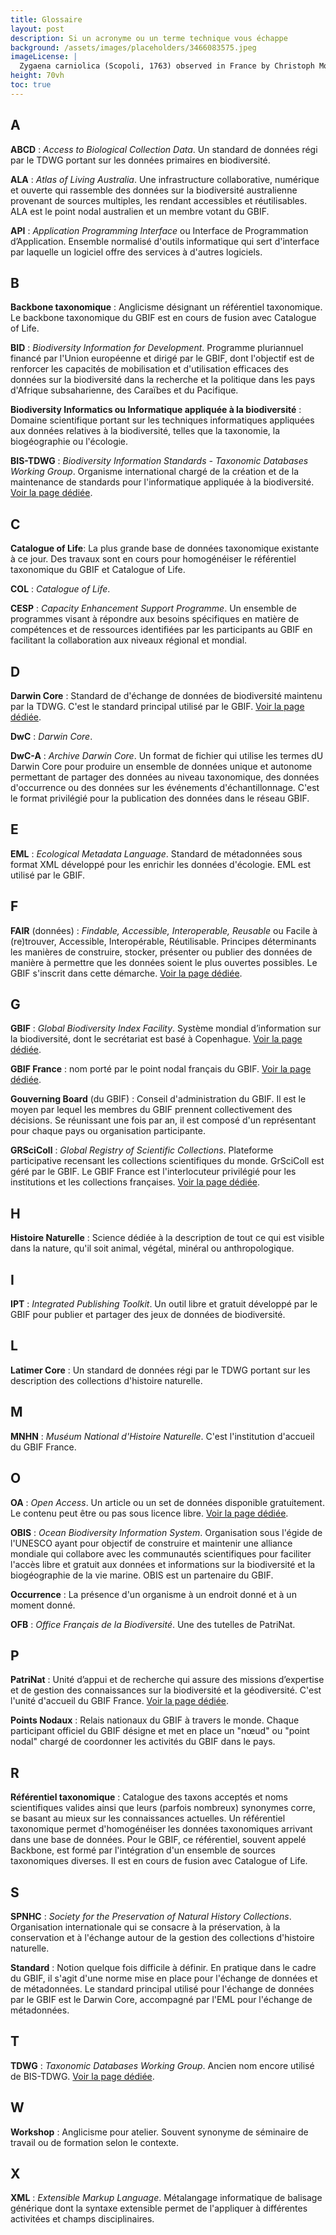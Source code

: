 ```yaml
---
title: Glossaire
layout: post
description: Si un acronyme ou un terme technique vous échappe
background: /assets/images/placeholders/3466083575.jpeg
imageLicense: |
  Zygaena carniolica (Scopoli, 1763) observed in France by Christoph Moning (licensed under http://creativecommons.org/licenses/by/4.0/)
height: 70vh
toc: true
---
```


## A

__ABCD__ : _Access to Biological Collection Data_. Un standard de données régi par le TDWG portant sur les données primaires en biodiversité.

__ALA__ :  _Atlas of Living Australia_. Une infrastructure collaborative, numérique et ouverte qui rassemble des données sur la biodiversité australienne provenant de sources multiples, les rendant accessibles et réutilisables. ALA est le point nodal australien et un membre votant du GBIF.

__API__ :  _Application Programming Interface_ ou Interface de Programmation d’Application. Ensemble normalisé d'outils informatique qui sert d'interface par laquelle un logiciel offre des services à d'autres logiciels.

## B

__Backbone taxonomique__ : Anglicisme désignant un référentiel taxonomique. Le backbone taxonomique du GBIF est en cours de fusion avec Catalogue of Life.  

__BID__ : _Biodiversity Information for Development_. Programme pluriannuel financé par l'Union européenne et dirigé par le GBIF, dont l'objectif est de renforcer les capacités de mobilisation et d'utilisation efficaces des données sur la biodiversité dans la recherche et la politique dans les pays d'Afrique subsaharienne, des Caraïbes et du Pacifique.

__Biodiversity Informatics ou Informatique appliquée à la biodiversité__ : Domaine scientifique portant sur les techniques informatiques appliquées aux données relatives à la biodiversité, telles que la taxonomie, la biogéographie ou l'écologie.

__BIS-TDWG__ : _Biodiversity Information Standards - Taxonomic Databases Working Group_. Organisme international chargé de la création et de la maintenance de standards pour l'informatique appliquée à la biodiversité. [Voir la page dédiée](../../a_propos/tdwg_dwc).

## C

__Catalogue of Life__: La plus grande base de données taxonomique existante à ce jour. Des travaux sont en cours pour homogénéiser le référentiel taxonomique du GBIF et Catalogue of Life. 

__COL__ : _Catalogue of Life_. 

__CESP__ : _Capacity Enhancement Support Programme_. Un ensemble de programmes visant à répondre aux besoins spécifiques en matière de compétences et de ressources identifiées par les participants au GBIF en facilitant la collaboration aux niveaux régional et mondial.

## D

__Darwin Core__ : Standard de d'échange de données de biodiversité maintenu par la TDWG. C'est le standard principal utilisé par le GBIF. [Voir la page dédiée](../../a_propos/tdwg_dwc).

__DwC__ : _Darwin Core_.

__DwC-A__ : _Archive Darwin Core_. Un format de fichier qui utilise les termes dU Darwin Core pour produire un ensemble de données unique et autonome permettant de partager des données au niveau taxonomique, des données d'occurrence  ou des données sur les événements d'échantillonnage. C'est le format privilégié pour la publication des données dans le réseau GBIF.

## E

__EML__ : _Ecological Metadata Language_. Standard de métadonnées sous format XML développé pour les enrichir les données d'écologie. EML est utilisé par le GBIF. 

## F

__FAIR__ (données) : _Findable, Accessible, Interoperable, Reusable_ ou Facile à (re)trouver, Accessible, Interopérable, Réutilisable.  Principes déterminants les manières de construire, stocker, présenter ou publier des données de manière à permettre que les données soient le plus ouvertes possibles. Le GBIF s'inscrit dans cette démarche. [Voir la page dédiée](../../partage_valorisation/science_ouverte/#les-données-fair).

## G
__GBIF__ : _Global Biodiversity Index Facility_. Système mondial d’information sur la biodiversité, dont le secrétariat est basé à Copenhague. [Voir la page dédiée](../../a_propos/a-propos/).

__GBIF France__ : nom porté par le point nodal français du GBIF. [Voir la page dédiée](../../a_propos/a-propos/).

__Gouverning Board__ (du GBIF) : Conseil d'administration du GBIF. Il est le moyen par lequel les membres du GBIF prennent collectivement des décisions. Se réunissant une fois par an, il est composé d'un représentant pour chaque pays ou organisation participante.

__GRSciColl__ : _Global Registry of Scientific Collections_. Plateforme participative recensant les collections scientifiques du monde. GrSciColl est géré par le GBIF. Le GBIF France est l'interlocuteur privilégié pour les institutions et les collections françaises. [Voir la page dédiée](../../communaute/grscicoll/).

## H

__Histoire Naturelle__ : Science dédiée à la description de tout ce qui est visible dans la nature, qu'il soit animal, végétal, minéral ou anthropologique.

## I

__IPT__ :  _Integrated Publishing Toolkit_. Un outil libre et gratuit développé par le GBIF pour publier et partager des jeux de données de biodiversité. 


## L

__Latimer Core__ : Un standard de données régi par le TDWG portant sur les description des collections d'histoire naturelle.

## M

__MNHN__ : _Muséum National d'Histoire Naturelle_. C'est l'institution d'accueil du GBIF France. 



## O

__OA__ : _Open Access_. Un article ou un set de données disponible gratuitement. Le contenu peut être ou pas sous licence libre. [Voir la page dédiée](../../partage_valorisation/science_ouverte/).

__OBIS__ : _Ocean Biodiversity Information System_. Organisation sous l'égide de l'UNESCO ayant pour objectif  de construire et maintenir une alliance mondiale qui collabore avec les communautés scientifiques pour faciliter l'accès libre et gratuit aux données et informations sur la biodiversité et la biogéographie de la vie marine. OBIS est un partenaire du GBIF. 

__Occurrence__ : La présence d'un organisme à un endroit donné et à un moment donné.

__OFB__ : _Office Français de la Biodiversité_. Une des tutelles de PatriNat. 

## P 

__PatriNat__ : Unité d’appui et de recherche qui assure des missions d’expertise et de gestion des connaissances sur la biodiversité et la géodiversité. C'est l'unité d'accueil du GBIF France. [Voir la page dédiée](../../a_propos/patrinat/).

__Points Nodaux__ : Relais nationaux du GBIF à travers le monde. Chaque participant officiel du GBIF désigne et met en place un "nœud" ou "point nodal" chargé de coordonner les activités du GBIF dans le pays.


## R

__Référentiel taxonomique__ :  Catalogue des taxons acceptés et noms scientifiques valides ainsi que leurs (parfois nombreux) synonymes corre, se basant au mieux sur les connaissances actuelles. Un référentiel taxonomique permet d'homogénéiser les données taxonomiques arrivant dans une base de données. Pour le GBIF, ce référentiel, souvent appelé Backbone, est formé par l'intégration d'un ensemble de sources taxonomiques diverses. Il est en cours de fusion avec Catalogue of Life. 

## S

__SPNHC__ : _Society for the Preservation of Natural History Collections_. Organisation internationale qui se consacre à la préservation, à la conservation et à l'échange autour de la gestion des collections d'histoire naturelle.

__Standard__ : Notion quelque fois difficile à définir. En pratique dans le cadre du GBIF, il s'agit d'une norme mise en place pour l'échange de données et de métadonnées. Le standard principal utilisé pour l'échange de données par le GBIF est le Darwin Core, accompagné par l'EML pour l'échange de métadonnées. 

## T

__TDWG__ : _Taxonomic Databases Working Group_. Ancien nom encore utilisé de BIS-TDWG. [Voir la page dédiée](../../a_propos/tdwg_dwc).


## W

__Workshop__ : Anglicisme pour atelier. Souvent synonyme de séminaire de travail ou de formation selon le contexte.  

## X

__XML__ : _Extensible Markup Language_. Métalangage informatique de balisage générique dont la syntaxe extensible permet de l'appliquer à différentes activitées et champs disciplinaires. 
